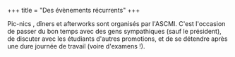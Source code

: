 +++
title = "Des évènements récurrents"
+++

Pic-nics , dîners et afterworks sont organisés par l'ASCMI. C'est l'occasion de passer du bon temps avec des gens sympathiques (sauf le président), de discuter avec les étudiants d'autres promotions, et de se détendre après une dure journée de travail (voire d'examens !).
